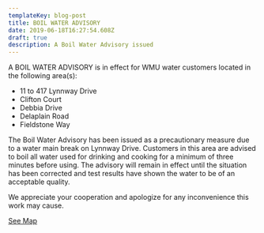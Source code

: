 ```yaml
---
templateKey: blog-post
title: BOIL WATER ADVISORY
date: 2019-06-18T16:27:54.608Z
draft: true
description: A Boil Water Advisory issued
---
```

A BOIL WATER ADVISORY is in effect for WMU water customers located in the following area(s):

* 11 to 417 Lynnway Drive
* Clifton Court
* Debbia Drive
* Delaplain Road
* Fieldstone Way

The Boil Water Advisory has been issued as a precautionary measure due to a water main break on Lynnway Drive.  Customers in this area are advised to boil all water used for drinking and cooking for a minimum of three minutes before using.  The advisory will remain in effect until the situation has been corrected and test results have shown the water to be of an acceptable quality.  

We appreciate your cooperation and apologize for any inconvenience this work may cause.

[See Map](https://geosync.cloud/maps/9c6053d0-4304-49e1-a64b-0466c7018bad?layer=Advisory&feature=4)
